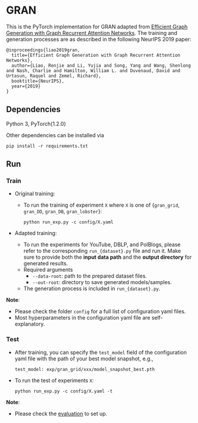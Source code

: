 
# GRAN

This is the PyTorch implementation for GRAN adapted from [Efficient Graph Generation with Graph Recurrent Attention Networks](https://arxiv.org/abs/1910.00760). The training and generation processes are as described in the following NeurIPS 2019 paper:

```
@inproceedings{liao2019gran,
  title={Efficient Graph Generation with Graph Recurrent Attention Networks}, 
  author={Liao, Renjie and Li, Yujia and Song, Yang and Wang, Shenlong and Nash, Charlie and Hamilton, William L. and Duvenaud, David and Urtasun, Raquel and Zemel, Richard}, 
  booktitle={NeurIPS},
  year={2019}
}
```

## Dependencies
Python 3, PyTorch(1.2.0)

Other dependencies can be installed via 

  ```pip install -r requirements.txt```


## Run

### Train
* Original training:
  * To run the training of experiment ```X``` where ```X``` is one of {```gran_grid```, ```gran_DD```, ```gran_DB```, ```gran_lobster```}:

    ```python run_exp.py -c config/X.yaml```

* Adapted training:
  * To run the experiments for YouTube, DBLP, and PolBlogs, please refer to the corresponding `run_{dataset}.py` file and run it. Make sure to provide both the **input data path** and the **output directory** for generated results.
  * Required arguments
    - `--data-root`: path to the prepared dataset files.
    - `--out-root`: directory to save generated models/samples.
  * The generation process is included in `run_{dataset}.py`.

**Note**:

* Please check the folder ```config``` for a full list of configuration yaml files.
* Most hyperparameters in the configuration yaml file are self-explanatory.

### Test

* After training, you can specify the ```test_model``` field of the configuration yaml file with the path of your best model snapshot, e.g.,

  ```test_model: exp/gran_grid/xxx/model_snapshot_best.pth```	

* To run the test of experiments ```X```:

  ```python run_exp.py -c config/X.yaml -t```

**Note**:

* Please check the [evaluation](https://github.com/JiaxuanYou/graph-generation) to set up.



